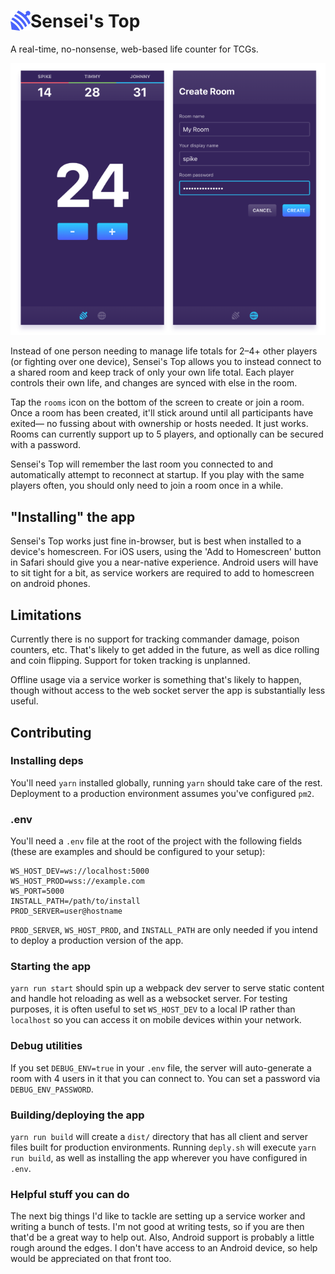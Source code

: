 # <img src="/readme-assets/logo.png" alt="logo" width="32" height="32" align="left"> Sensei's Top

A real-time, no-nonsense, web-based life counter for TCGs.

<img src="/readme-assets/screenshot.png" alt="app screenshot" width="640">

Instead of one person needing to manage life totals for 2–4+ other players (or fighting over one device), Sensei's Top allows you to instead connect to a shared room and keep track of only your own life total. Each player controls their own life, and changes are synced with else in the room.

Tap the `rooms` icon on the bottom of the screen to create or join a room. Once a room has been created, it'll stick around until all participants have exited— no fussing about with ownership or hosts needed. It just works. Rooms can currently support up to 5 players, and optionally can be secured with a password.

Sensei's Top will remember the last room you connected to and automatically attempt to reconnect at startup. If you play with the same players often, you should only need to join a room once in a while.

## "Installing" the app

Sensei's Top works just fine in-browser, but is best when installed to a device's homescreen. For iOS users, using the 'Add to Homescreen' button in Safari should give you a near-native experience. Android users will have to sit tight for a bit, as service workers are required to add to homescreen on android phones.

## Limitations

Currently there is no support for tracking commander damage, poison counters, etc. That's likely to get added in the future, as well as dice rolling and coin flipping. Support for token tracking is unplanned.

Offline usage via a service worker is something that's likely to happen, though without access to the web socket server the app is substantially less useful.

## Contributing

### Installing deps

You'll need `yarn` installed globally, running `yarn` should take care of the rest. Deployment to a production environment assumes you've configured `pm2`.

### .env

You'll need a `.env` file at the root of the project with the following fields (these are examples and should be configured to your setup):

```
WS_HOST_DEV=ws://localhost:5000
WS_HOST_PROD=wss://example.com
WS_PORT=5000
INSTALL_PATH=/path/to/install
PROD_SERVER=user@hostname
```

`PROD_SERVER`, `WS_HOST_PROD`, and `INSTALL_PATH` are only needed if you intend to deploy a production version of the app.

### Starting the app

`yarn run start` should spin up a webpack dev server to serve static content and handle hot reloading as well as a websocket server. For testing purposes, it is often useful to set `WS_HOST_DEV` to a local IP rather than `localhost` so you can access it on mobile devices within your network.

### Debug utilities

If you set `DEBUG_ENV=true` in your `.env` file, the server will auto-generate a room with 4 users in it that you can connect to. You can set a password via `DEBUG_ENV_PASSWORD`.

### Building/deploying the app

`yarn run build` will create a `dist/` directory that has all client and server files built for production environments. Running `deply.sh` will execute `yarn run build`, as well as installing the app wherever you have configured in `.env`.

### Helpful stuff you can do

The next big things I'd like to tackle are setting up a service worker and writing a bunch of tests. I'm not good at writing tests, so if you are then that'd be a great way to help out. Also, Android support is probably a little rough around the edges. I don't have access to an Android device, so help would be appreciated on that front too.
